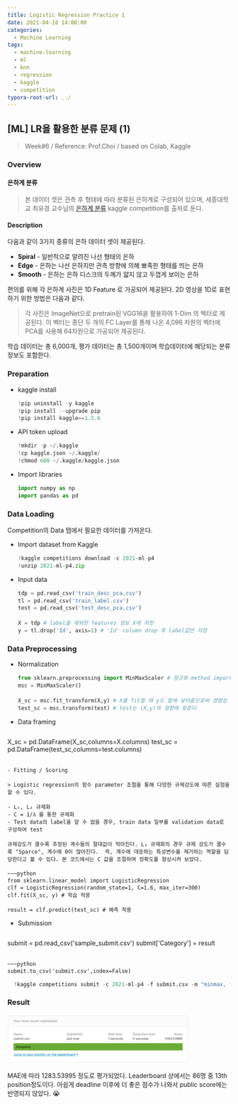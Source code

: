 ```yaml
---
title: Logistic Regression Practice 1
date: 2021-04-18 14:00:00
categories:
  - Machine Learning
tags:
  - machine-learning
  - ml
  - knn
  - regression
  - kaggle
  - competition
typora-root-url: ../
---
```




## [ML] LR을 활용한 분류 문제 (1)

> Week#6 / Reference: Prof.Choi / based on Colab, Kaggle



### Overview

#### 은하계 분류

> 본 데이터 셋은 관측 후 형태에 따라 분류된 은하계로 구성되어 있으며, 세종대학교 최유경 교수님의 [은하계 분류](https://www.kaggle.com/c/2021-ml-p4) kaggle competition를 출처로 둔다.

#### Description

다음과 같이 3가지 종류의 은하 데이터 셋이 제공된다.

- **Spiral** - 일반적으로 알려진 나선 형태의 은하
- **Edge** - 은하는 나선 은하지만 관측 방향에 의해 뾰족한 형태를 띄는 은하
- **Smooth** - 은하는 은하 디스크의 두께가 얇지 않고 두껍게 보이는 은하

편의를 위해 각 은하계 사진은 1D Feature 로 가공되어 제공된다. 2D 영상을 1D로 표현하기 위한 방법은 다음과 같다.

> 각 사진은 ImageNet으로 pretrain된 VGG16을 활용하여 1-Dim 의 벡터로 제공된다. 이 벡터는 종단 두 개의 FC Layer를 통해 나온 4,096 차원의 벡터에 PCA를 사용해 64차원으로 가공되어 제공된다.

학습 데이터는 총 6,000개, 평가 데이터는 총 1,500개이며 학습데이터에 해당되는 분류 정보도 포함한다.



### Preparation

- kaggle install

  ~~~python
  !pip uninstall -y kaggle
  !pip install --upgrade pip
  !pip install kaggle==1.5.6
  ~~~

- API token upload

  ~~~python
  !mkdir -p ~/.kaggle
  !cp kaggle.json ~/.kaggle/
  !chmod 600 ~/.kaggle/kaggle.json
  ~~~

- Import libraries

  ~~~python
  import numpy as np
  import pandas as pd
  ~~~


### Data Loading

Competition의 Data 탭에서 필요한 데이터를 가져온다.

- Import dataset from Kaggle

  ~~~python
  !kaggle competitions download -c 2021-ml-p4
  !unzip 2021-ml-p4.zip
  ~~~

- Input data

  ~~~python
  tdp = pd.read_csv('train_desc_pca.csv')
  tl = pd.read_csv('train_label.csv')
  test = pd.read_csv('test_desc_pca.csv')
  
  X = tdp # label을 제외한 features 정보 X에 저장
  y = tl.drop('Id', axis=1) # 'Id' column drop 후 label값만 저장
  ~~~
  


### Data Preprocessing

- Normalization

  ~~~python
  from sklearn.preprocessing import MinMaxScaler # 정규화 method import
  msc = MinMaxScaler()
  
  X_sc = msc.fit_transform(X,y) # X를 fit할 때 y도 함께 넣어줌으로써 경향성 조절
  test_sc = msc.transform(test) # test는 (X,y)의 경향에 맞춘다
  ~~~
  
- Data framing

  ~~~python
X_sc = pd.DataFrame(X_sc,columns=X.columns)
  test_sc = pd.DataFrame(test_sc,columns=test.columns)
  ~~~
  
- Fitting / Scoring

  > Logistic regression의 함수 parameter 조절을 통해 다양한 규제강도에 따른 실험을 할 수 있다.

  - L₁, L₂ 규제화
  - C = 1/𝜆 를 통한 규제화
  - Test data의 label을 알 수 없을 경우, train data 일부를 validation data로 구성하여 test

  규제강도가 클수록 추정된 계수들의 절대값이 작아진다. L₁ 규제화의 경우 규제 강도가 클수록 "Sparce", 계수에 0이 많아진다.  즉, 계수에 대응하는 특성변수를 제거하는 역할을 담당한다고 볼 수 있다. 본 코드에서는 C 값을 조절하며 정확도를 향상시켜 보았다.

  ~~~python
  from sklearn.linear_model import LogisticRegression
  clf = LogisticRegression(random_state=1, C=1.6, max_iter=300)
  clf.fit(X_sc, y) # 학습 적용
  
  result = clf.predict(test_sc) # 예측 적용
  ~~~

- Submission

  ~~~python
submit = pd.read_csv('sample_submit.csv')
  submit['Category'] = result
  ~~~
  
~~~python
  submit.to_csv('submit.csv',index=False)
  ~~~
  
~~~python
  !kaggle competitions submit -c 2021-ml-p4 -f submit.csv -m "minmax, fit X, C=1.6, maxiter=300, solver=saga"
  ~~~
  
  




### Result

<img src="/images/post15-ml-w5-3/3.png" alt="score" style="zoom:40%;border:none" /> 

MAE에 따라 1283.53995 정도로 평가되었다. Leaderboard 상에서는 86명 중 13th position정도이다. 아쉽게 deadline 이후에 더 좋은 점수가 나와서 public score에는 반영되지 않았다. :sob: